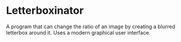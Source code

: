 # Letterboxinator

A program that can change the ratio of an image by creating a blurred letterbox around it. Uses a modern graphical user interface.
